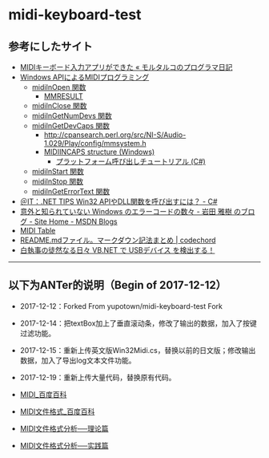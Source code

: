 # midi-keyboard-test
## 参考にしたサイト
* [MIDIキーボード入力アプリができた « モルタルコのプログラマ日記](http://denasu.com/blog/2010/09/diary814)
* [Windows APIによるMIDIプログラミング](http://www.deqnotes.net/midi/winapi_midiprog/winapi_midiprog.pdf)
  * [midiInOpen 関数](https://msdn.microsoft.com/ja-jp/library/cc410524.aspx)
    * [MMRESULT](http://www.cactussoft.co.jp/Sarbo/divManageUse0.html)
  * [midiInClose 関数](https://msdn.microsoft.com/ja-jp/library/cc410512.aspx)
  * [midiInGetNumDevs 関数](https://msdn.microsoft.com/ja-jp/library/cc410520.aspx)
  * [midiInGetDevCaps 関数](https://msdn.microsoft.com/ja-jp/library/cc410514.aspx)
    * <http://cpansearch.perl.org/src/NI-S/Audio-1.029/Play/config/mmsystem.h>
    * [MIDIINCAPS structure (Windows)](https://msdn.microsoft.com/ja-jp/library/windows/desktop/dd798451%28v=vs.85%29.aspx)
      * [プラットフォーム呼び出しチュートリアル (C#)](https://msdn.microsoft.com/ja-jp/library/aa288468%28v=vs.71%29.aspx)
  * [midiInStart 関数](https://msdn.microsoft.com/ja-jp/library/cc410533.aspx)
  * [midiInStop 関数](https://msdn.microsoft.com/ja-jp/library/cc410535.aspx)
  * [midiInGetErrorText 関数](https://msdn.microsoft.com/ja-jp/library/Cc410516.aspx)
* [＠IT：.NET TIPS Win32 APIやDLL関数を呼び出すには？ - C#](http://www.atmarkit.co.jp/fdotnet/dotnettips/024w32api/w32api.html)
* [意外と知られていない Windows のエラーコードの数々 - 岩田 雅樹 のブログ - Site Home - MSDN Blogs](http://blogs.msdn.com/b/masaki/archive/2010/03/04/windows-error-code-types.aspx)
* [MIDI Table](http://fmslogo.sourceforge.net/manual/midi-table.html)
* [README.mdファイル。マークダウン記法まとめ | codechord](http://codechord.com/2012/01/readme-markdown/)
* [白執事の徒然なる日々 VB.NET で USBデバイス を検出する！](http://siroshitsuji.blog.fc2.com/blog-entry-19.html)
----------------------------------------------------------------------------------------------------------------------------
以下为ANTer的说明（Begin of 2017-12-12）
----------------------------------------------------------------------------------------------------------------------------
* 2017-12-12：Forked From yupotown/midi-keyboard-test Fork
* 2017-12-14：把textBox加上了垂直滚动条，修改了输出的数据，加入了按键过滤功能。
* 2017-12-15：重新上传英文版Win32Midi.cs，替换以前的日文版；修改输出数据，加入了导出log文本文件功能。
* 2017-12-19：重新上传大量代码，替换原有代码。

* [MIDI_百度百科](https://baike.baidu.com/item/MIDI/217824)
* [MIDI文件格式_百度百科](https://baike.baidu.com/item/midi%E6%96%87%E4%BB%B6%E6%A0%BC%E5%BC%8F)
* [MIDI文件格式分析──理论篇](https://www.midifan.com/modulearticle-detailview-901.htm)
* [MIDI文件格式分析──实践篇](https://www.midifan.com/modulearticle-detailview-902.htm)

